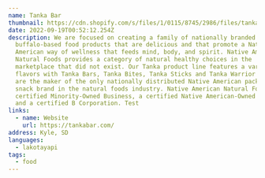 ```yaml
---
name: Tanka Bar
thumbnail: https://cdn.shopify.com/s/files/1/0115/8745/2986/files/tanka-bar-logo_280x@2x.png?v=1604806938
date: 2022-09-19T00:52:12.254Z
description: We are focused on creating a family of nationally branded
  buffalo-based food products that are delicious and that promote a Native
  American way of wellness that feeds mind, body, and spirit. Native American
  Natural Foods provides a category of natural healthy choices in the
  marketplace that did not exist. Our Tanka product line features a variety of
  flavors with Tanka Bars, Tanka Bites, Tanka Sticks and Tanka Warrior Bars. We
  are the maker of the only nationally distributed Native American packaged
  snack brand in the natural foods industry. Native American Natural Foods is a
  certified Minority-Owned Business, a certified Native American-Owned Business,
  and a certified B Corporation. Test
links:
  - name: Website
    url: https://tankabar.com/
address: Kyle, SD
languages:
  - lakotayapi
tags:
  - food
---
```

